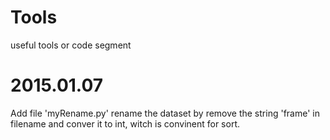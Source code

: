 # Tools
useful tools or code segment

# 2015.01.07
Add file 'myRename.py'
rename the dataset by remove the string 'frame' in filename and conver
it to int, witch is convinent for sort.
